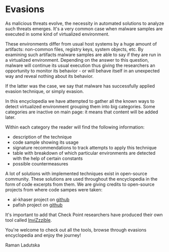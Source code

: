 # Evasions

As malicious threats evolve, the necessity in automated solutions to analyze such threats emerges. It's a very common case when malware samples are executed in some kind of virtualized environment.

These environments differ from usual host systems by a huge amount of artifacts: non-common files, registry keys, system objects, etc. By examining such artifacts malware samples are able to say if they are run in a virtualized environment. Depending on the answer to this question, malware will continue its usual execution thus giving the researchers an opportunity to monitor its behavior - or will behave itself in an unexpected way and reveal nothing about its behavior. 

If the latter was the case, we say that malware has successfully applied evasion technique, or simply evasion.

In this encyclopedia we have attempted to gather all the known ways to detect virtualized environment grouping them into big categories. Some categories are inactive on main page: it means that content will be added later.

Within each category the reader will find the following information:
* description of the technique
* code sample showing its usage
* signature recommendations to track attempts to apply this technique
* table with breakdown of which particular environments are detected with the help of certain constants
* possible countermeasures

A lot of solutions with implemented techniques exist in open-source community. These solutions are used throughout the encyclopedia in the form of code excerpts from them. We are giving credits to open-source projects from where code sampes were taken: 
* al-khaser project on [github](al-khaser)
* pafish project on [github](pafish)

It's important to add that Check Point researchers have produced their own tool called [InviZzzible](invizzzible).

You're welcome to check out all the tools, browse through evasions encyclopedia and enjoy the journey!

Raman Ladutska


[al-khaser]: <https://github.com/LordNoteworthy/al-khaser>
[pafish]: <https://github.com/a0rtega/pafish>
[invizzzible]: <https://github.com/CheckPointSW/InviZzzible>
